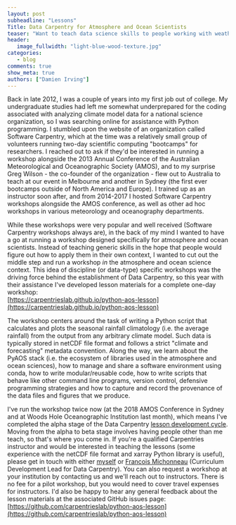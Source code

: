 ```yaml
---
layout: post
subheadline: "Lessons"
Title: Data Carpentry for Atmosphere and Ocean Scientists
teaser: "Want to teach data science skills to people working with weather, climate and ocean data?"
header:
   image_fullwidth: "light-blue-wood-texture.jpg"
categories:
   - blog
comments: true
show_meta: true
authors: ["Damien Irving"]
---
```


Back in late 2012, I was a couple of years into my first job out of college.
My undergraduate studies had left me somewhat underprepared for the coding
associated with analyzing climate model data for a national science organization,
so I was searching online for assistance with Python programming.
I stumbled upon the website of an organization called Software Carpentry,
which at the time was a relatively small group of volunteers
running two-day scientific computing "bootcamps" for researchers.
I reached out to ask if they'd be interested
in running a workshop alongside the 2013 Annual Conference
of the Australian Meteorological and Oceanographic Society (AMOS),
and to my surprise Greg Wilson - the co-founder of the organization -
flew out to Australia to teach at our event in Melbourne and another in Sydney
(the first ever bootcamps outside of North America and Europe).
I trained up as an instructor soon after,
and from 2014-2017 I hosted Software Carpentry workshops alongside the AMOS conference,
as well as other ad hoc workshops in various meteorology and oceanography departments.

While these workshops were very popular and well received
(Software Carpentry workshops always are),
in the back of my mind I wanted to have a go at running a workshop
designed specifically for atmosphere and ocean scientists.
Instead of teaching generic skills
in the hope that people would figure out how to apply them in their own context,
I wanted to cut out the middle step and run a workshop
*in* the atmosphere and ocean science context.
This idea of discipline (or data-type) specific workshops
was the driving force behind the establishment of Data Carpentry,
so this year with their assistance I've developed lesson materials
for a complete one-day workshop:  
[https://carpentrieslab.github.io/python-aos-lesson](https://carpentrieslab.github.io/python-aos-lesson)

The workshop centers around the task of writing a Python script
that calculates and plots the seasonal rainfall climatology (i.e. the average rainfall)
from the output from any arbitrary climate model.
Such data is typically stored in netCDF file format
and follows a strict "climate and forecasting" metadata convention.
Along the way, we learn about the PyAOS stack
(i.e. the ecosystem of libraries used in the atmosphere and ocean sciences),
how to manage and share a software environment using conda,
how to write modular/reusable code,
how to write scripts that behave like other command line programs,
version control,
defensive programming strategies and
how to capture and record the provenance of the data files and figures that we produce. 

I've run the workshop twice now
(at the 2018 AMOS Conference in Sydney and at Woods Hole Oceanographic Institution last month),
which means I've completed the alpha stage of the Data Carpentry
[lesson development cycle](https://carpentries.github.io/curriculum-development/the-lesson-life-cycle.html).
Moving from the alpha to beta stage
involves having people other than me teach,
so that's where you come in.
If you're a qualified Carpentries instructor and would be interested in teaching the lessons
(some experience with the netCDF file format and xarray Python library is useful),
please get in touch with either [myself](https://drclimate.wordpress.com/who-is-dr-climate/)
or [Francois Michonneau](https://twitter.com/fmic_) (Curriculum Development Lead for Data Carpentry).
You can also request a workshop at your institution by contacting us and we'll reach out to instructors.
There is no fee for a pilot workshop, but you would need to cover travel expenses for instructors.
I'd also be happy to hear any general feedback about the lesson materials
at the associated GitHub issues page:  
[https://github.com/carpentrieslab/python-aos-lesson](https://github.com/carpentrieslab/python-aos-lesson) 
